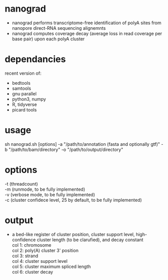 # nanograd

- nanograd performs transcriptome-free identification of polyA sites from nanopore direct-RNA sequencing alignemnts 
- nanograd computes coverage decay (average loss in read coverage per base pair) upon each polyA cluster 

# dependancies 
recent version of: 
- bedtools 
- samtools 
- gnu parallel 
- python3, numpy 
- R, tidyverse 
- picard tools 


# usage 
sh nanograd.sh [options] -a "/path/to/annotation (fasta and optionally gtf)" -b "/path/to/bam/directory" -o "/path/to/output/directory" 

# options 
-t (threadcount)          
-m (runmode, to be fully implemented)       
-v (verbose mode, to be fully implemented)          
-c (cluster confidece level, 25 by default, to be fully implemented)        

# output 
- a bed-like register of cluster position, cluster support level, high-confidence cluster length (to be clarufied), and decay constant      
    col 1: chromosome       
    col 2: poly(A) cluster 3' position      
    col 3: strand       
    col 4: cluster support level        
    col 5: cluster maximum spliced length       
    col 6: cluster decay        

    